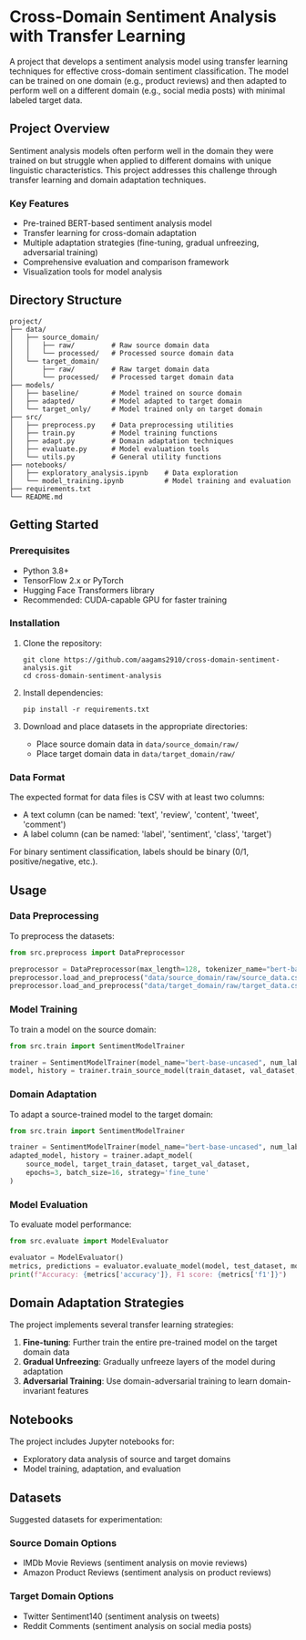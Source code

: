 # Cross-Domain Sentiment Analysis with Transfer Learning

A project that develops a sentiment analysis model using transfer learning techniques for effective cross-domain sentiment classification. The model can be trained on one domain (e.g., product reviews) and then adapted to perform well on a different domain (e.g., social media posts) with minimal labeled target data.

## Project Overview

Sentiment analysis models often perform well in the domain they were trained on but struggle when applied to different domains with unique linguistic characteristics. This project addresses this challenge through transfer learning and domain adaptation techniques.

### Key Features

- Pre-trained BERT-based sentiment analysis model
- Transfer learning for cross-domain adaptation
- Multiple adaptation strategies (fine-tuning, gradual unfreezing, adversarial training)
- Comprehensive evaluation and comparison framework
- Visualization tools for model analysis

## Directory Structure

```
project/
├── data/
│   ├── source_domain/
│   │   ├── raw/         # Raw source domain data
│   │   └── processed/   # Processed source domain data
│   └── target_domain/
│       ├── raw/         # Raw target domain data
│       └── processed/   # Processed target domain data
├── models/
│   ├── baseline/        # Model trained on source domain
│   ├── adapted/         # Model adapted to target domain
│   └── target_only/     # Model trained only on target domain
├── src/
│   ├── preprocess.py    # Data preprocessing utilities
│   ├── train.py         # Model training functions
│   ├── adapt.py         # Domain adaptation techniques
│   ├── evaluate.py      # Model evaluation tools
│   └── utils.py         # General utility functions
├── notebooks/
│   ├── exploratory_analysis.ipynb    # Data exploration
│   └── model_training.ipynb          # Model training and evaluation
├── requirements.txt
└── README.md
```

## Getting Started

### Prerequisites

- Python 3.8+
- TensorFlow 2.x or PyTorch
- Hugging Face Transformers library
- Recommended: CUDA-capable GPU for faster training

### Installation

1. Clone the repository:
   ```
   git clone https://github.com/aagams2910/cross-domain-sentiment-analysis.git
   cd cross-domain-sentiment-analysis
   ```

2. Install dependencies:
   ```
   pip install -r requirements.txt
   ```

3. Download and place datasets in the appropriate directories:
   - Place source domain data in `data/source_domain/raw/`
   - Place target domain data in `data/target_domain/raw/`

### Data Format

The expected format for data files is CSV with at least two columns:
- A text column (can be named: 'text', 'review', 'content', 'tweet', 'comment')
- A label column (can be named: 'label', 'sentiment', 'class', 'target')

For binary sentiment classification, labels should be binary (0/1, positive/negative, etc.).

## Usage

### Data Preprocessing

To preprocess the datasets:

```python
from src.preprocess import DataPreprocessor

preprocessor = DataPreprocessor(max_length=128, tokenizer_name="bert-base-uncased")
preprocessor.load_and_preprocess("data/source_domain/raw/source_data.csv", domain="source")
preprocessor.load_and_preprocess("data/target_domain/raw/target_data.csv", domain="target")
```

### Model Training

To train a model on the source domain:

```python
from src.train import SentimentModelTrainer

trainer = SentimentModelTrainer(model_name="bert-base-uncased", num_labels=2)
model, history = trainer.train_source_model(train_dataset, val_dataset, epochs=3, batch_size=16)
```

### Domain Adaptation

To adapt a source-trained model to the target domain:

```python
from src.train import SentimentModelTrainer

trainer = SentimentModelTrainer(model_name="bert-base-uncased", num_labels=2)
adapted_model, history = trainer.adapt_model(
    source_model, target_train_dataset, target_val_dataset, 
    epochs=3, batch_size=16, strategy='fine_tune'
)
```

### Model Evaluation

To evaluate model performance:

```python
from src.evaluate import ModelEvaluator

evaluator = ModelEvaluator()
metrics, predictions = evaluator.evaluate_model(model, test_dataset, model_name="my_model")
print(f"Accuracy: {metrics['accuracy']}, F1 score: {metrics['f1']}")
```

## Domain Adaptation Strategies

The project implements several transfer learning strategies:

1. **Fine-tuning**: Further train the entire pre-trained model on the target domain data
2. **Gradual Unfreezing**: Gradually unfreeze layers of the model during adaptation
3. **Adversarial Training**: Use domain-adversarial training to learn domain-invariant features

## Notebooks

The project includes Jupyter notebooks for:
- Exploratory data analysis of source and target domains
- Model training, adaptation, and evaluation

## Datasets

Suggested datasets for experimentation:

### Source Domain Options
- IMDb Movie Reviews (sentiment analysis on movie reviews)
- Amazon Product Reviews (sentiment analysis on product reviews)

### Target Domain Options
- Twitter Sentiment140 (sentiment analysis on tweets)
- Reddit Comments (sentiment analysis on social media posts)